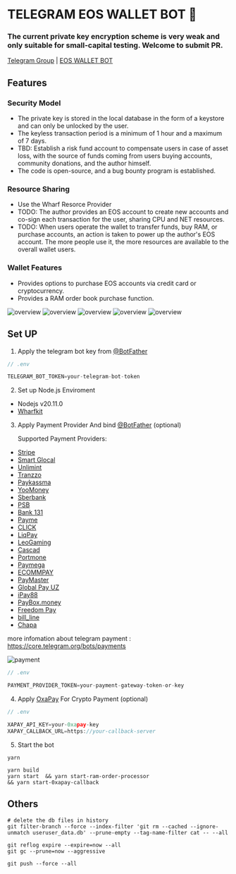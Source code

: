 # TELEGRAM EOS WALLET BOT 🤖️
### The current private key encryption scheme is very weak and only suitable for small-capital testing. Welcome to submit PR.

[Telegram Group](https://t.me/+FW4raomd1aY1YWI1) | [EOS WALLET BOT](https://t.me/eos_wallet_bot)

## Features
### Security Model

- The private key is stored in the local database in the form of a keystore and can only be unlocked by the user.
- The keyless transaction period is a minimum of 1 hour and a maximum of 7 days.
- TBD: Establish a risk fund account to compensate users in case of asset loss, with the source of funds coming from users buying accounts, community donations, and the author himself.
- The code is open-source, and a bug bounty program is established.

### Resource Sharing

- Use the Wharf Resorce Provider
- TODO: The author provides an EOS account to create new accounts and co-sign each transaction for the user, sharing CPU and NET resources.
- TODO: When users operate the wallet to transfer funds, buy RAM, or purchase accounts, an action is taken to power up the author's EOS account. The more people use it, the more resources are available to the overall wallet users.

### Wallet Features

- Provides options to purchase EOS accounts via credit card or cryptocurrency.
- Provides a RAM order book purchase function.


![overview](images/bot-overview.png)
![overview](images/bot-wallet.png)
![overview](images/bot-create-by-credit.png)
![overview](images/bot-create-by-credit-detail.png)
![overview](images/bot-create-by-crypto.png)

## Set UP


1. Apply the telegram bot key from [@BotFather](https://t.me/BotFather)

```js
// .env

TELEGRAM_BOT_TOKEN=your-telegram-bot-token

```
2. Set up Node.js Enviroment

 - Nodejs v20.11.0
 - [Wharfkit](https://wharfkit.com/)

3. Apply Payment Provider And bind [@BotFather](https://t.me/BotFather) (optional)

    Supported Payment Providers:
- [Stripe](https://stripe.com/)
- [Smart Glocal](https://smart-glocal.com/)
- [Unlimint](https://www.unlimint.com/)
- [Tranzzo](https://tranzzo.com/)
- [Paykassma](https://paykassma.com/telegram)
- [YooMoney](https://yoomoney.ru/)
- [Sberbank](https://www.sberbank.ru/)
- [PSB](https://www.psbank.ru/Business/Acquiring/Internet)
- [Bank 131](https://developer.131.ru/ru/)
- [Payme](https://payme.uz/)
- [CLICK](http://click.uz/)
- [LiqPay](https://www.liqpay.ua/uk/)
- [LeoGaming](https://leogaming.net/ua/telegram)
- [Cascad](https://cascad.com/)
- [Portmone](https://www.portmone.com.ua/)
- [Paymega](https://paymega.io/)
- [ECOMMPAY](https://ecommpay.com/)
- [PayMaster](https://info.paymaster.ru/)
- [Global Pay UZ](https://gate.global.uz/)
- [iPay88](https://ipay88.com.kh/)
- [PayBox.money](https://paybox.money/)
- [Freedom Pay](https://freedompay.money/)
- [bill_line](https://billline.net/)
- [Chapa](https://chapa.co/)

more infomation about telegram payment : https://core.telegram.org/bots/payments

![payment](images/payments.png)

```js
// .env

PAYMENT_PROVIDER_TOKEN=your-payment-gateway-token-or-key

```

4. Apply [OxaPay](https://oxapay.com/) For Crypto Payment  (optional)
```js
// .env

XAPAY_API_KEY=your-0xapay-key
XAPAY_CALLBACK_URL=https://your-callback-server

```
5. Start the bot
```
yarn
 
yarn build 
yarn start  && yarn start-ram-order-processor 
&& yarn start-0xapay-callback

```

## Others

```
# delete the db files in history
git filter-branch --force --index-filter 'git rm --cached --ignore-unmatch useruser_data.db' --prune-empty --tag-name-filter cat -- --all

git reflog expire --expire=now --all
git gc --prune=now --aggressive

git push --force --all

```